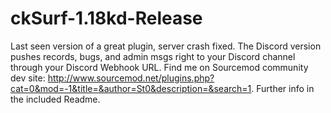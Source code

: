 # ckSurf-1.18kd-Release
Last seen version of a great plugin, server crash fixed.
The Discord version pushes records, bugs, and admin msgs right to your Discord channel through your Discord Webhook URL.
Find me on Sourcemod community dev site: http://www.sourcemod.net/plugins.php?cat=0&mod=-1&title=&author=St0&description=&search=1. Further info in the included Readme.
#
